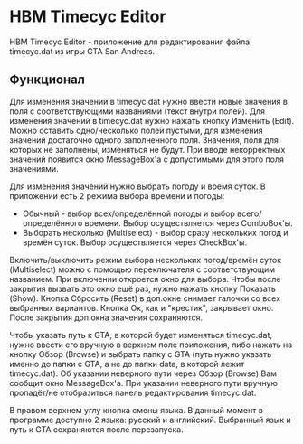 # HBM Timecyc Editor
HBM Timecyc Editor - приложение для редактирования файла timecyc.dat из игры GTA San Andreas. 
## Функционал
Для изменения значений в timecyc.dat нужно ввести новые значения в поля с соответствующими названиями (текст внутри полей). Для изменения значений в timecyc.dat нужно нажать кнопку Изменить (Edit). Можно оставить одно/несколько полей пустыми, для изменения значений достаточно одного заполненного поля. Значения, поля для которых не заполнены, изменяться не будут. При вводе некорректных значений появится окно MessageBox'а с допустимыми для этого поля значениями.

Для изменения значений нужно выбрать погоду и время суток. В приложении есть 2 режима выбора времени и погоды:
- Обычный - выбор всех/определённой погоды и выбор всего/определённого времени. Выбор осуществляется через ComboBox'ы.
- Выборать несколько (Multiselect) - выбор сразу нескольких погод и времён суток. Выбор осуществляется через CheckBox'ы. 

Включить/выключить режим выбора нескольких погод/времён суток (Multiselect) можно с помощью переключателя с соответствующим названием. При включении откроется окно для выбора. Чтобы после закрытия вызвать это окно ещё раз, нужно нажать кнопку Показать (Show). Кнопка Сбросить (Reset) в доп.окне снимает галочки со всех выбранных вариантов. Кнопка Ок, как и "крестик", закрывает окно. После закрытия доп.окна значения сохраняются.

Чтобы указать путь к GTA, в которой будет изменяться timecyc.dat, нужно ввести его вручную в верхнем поле приложения, либо нажать на кнопку Обзор (Browse) и выбрать папку с GTA (путь нужно указать именно до папки с GTA, а не до папки data, в которой лежит timecyc.dat). Об указании неверного пути через Обзор (Browse) Вам сообщит окно MessageBox'а. При указании неверного пути вручную пропадёт/не отобразиться панель редактирования timecyc.dat.

В правом верхнем углу кнопка смены языка. В данный момент в программе доступно 2 языка: русский и английский. Выбранный язык и путь к GTA сохраняются после перезапуска.
